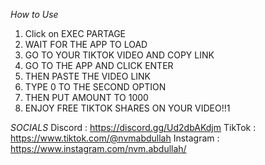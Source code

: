 *How to Use*
1. Click on EXEC PARTAGE
2. WAIT FOR THE APP TO LOAD
3. GO TO YOUR TIKTOK VIDEO AND COPY LINK
4. GO TO THE APP AND CLICK ENTER
5. THEN PASTE THE VIDEO LINK
6. TYPE 0 TO THE SECOND OPTION
7. THEN PUT AMOUNT TO 1000
8. ENJOY FREE TIKTOK SHARES ON YOUR VIDEO!!1

*SOCIALS*
Discord : https://discord.gg/Ud2dbAKdjm
TikTok : https://www.tiktok.com/@nvmabdullah
Instagram : https://www.instagram.com/nvm.abdullah/

